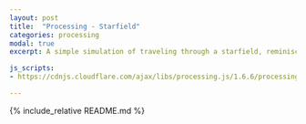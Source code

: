 ```yaml
---
layout: post
title:  "Processing - Starfield"
categories: processing
modal: true
excerpt: A simple simulation of traveling through a starfield, reminiscent of 1990s screensavers, inspired by the 'Coding Train' YouTube channel.

js_scripts:
- https://cdnjs.cloudflare.com/ajax/libs/processing.js/1.6.6/processing.js

---
```


<canvas data-processing-sources="/sketchbook/processing/coding-challenges/starfield/starfield.pde"></canvas>

{% include_relative README.md %}

